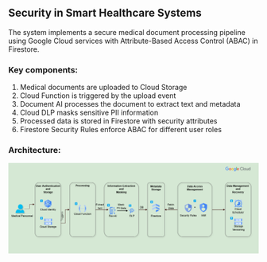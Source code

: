 ## Security in Smart Healthcare Systems

The system implements a secure medical document processing pipeline using Google Cloud services with Attribute-Based Access Control (ABAC) in Firestore.

### Key components:
1. Medical documents are uploaded to Cloud Storage
2. Cloud Function is triggered by the upload event
3. Document AI processes the document to extract text and metadata
4. Cloud DLP masks sensitive PII information
5. Processed data is stored in Firestore with security attributes
6. Firestore Security Rules enforce ABAC for different user roles

### Architecture:

![architecture](btech-arch.drawio.png)